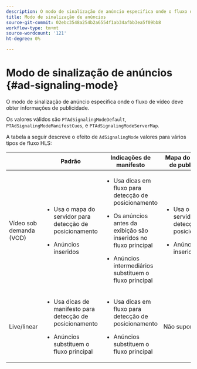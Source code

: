 ```yaml
---
description: O modo de sinalização de anúncio especifica onde o fluxo de vídeo deve obter informações de publicidade.
title: Modo de sinalização de anúncios
source-git-commit: 02ebc3548a254b2a6554f1ab34afbb3ea5f09bb8
workflow-type: tm+mt
source-wordcount: '121'
ht-degree: 0%

---
```


# Modo de sinalização de anúncios {#ad-signaling-mode}

O modo de sinalização de anúncio especifica onde o fluxo de vídeo deve obter informações de publicidade.

Os valores válidos são `PTAdSignalingModeDefault`, `PTAdSignalingModeManifestCues`, e `PTAdSignalingModeServerMap`.

A tabela a seguir descreve o efeito de `AdSignalingMode` valores para vários tipos de fluxo HLS:

<table frame="all" colsep="1" rowsep="1" id="table_AdSignalingMode"> 
 <thead> 
  <tr rowsep="1"> 
   <th colname="1" class="entry"> </th> 
   <th colname="2" class="entry"><b>Padrão</b></th> 
   <th colname="3" class="entry"><b>Indicações de manifesto</b></th> 
   <th colname="4" class="entry"><b>Mapa do servidor de publicidade</b></th> 
  </tr> 
 </thead>
 <tbody> 
  <tr rowsep="1"> 
   <td colname="1"> Vídeo sob demanda (VOD) </td> 
   <td colname="2"> 
    <ul id="ul_E79DA79107364D0D8B46A1859CA75B5C"> 
     <li id="li_B259ED87743F463095071F58DC840E39"> <p>Usa o mapa do servidor para detecção de posicionamento </p> </li> 
     <li id="li_8957E4151466467BA6C954E5010E34EA"> <p>Anúncios inseridos </p> </li> 
    </ul> </td> 
   <td colname="3"> 
    <ul id="ul_D462C76717D94DE09915BDF6E9B3FB68"> 
     <li id="li_FB46108F4AD9457D99D2618ABEF7DBD1"> <p>Usa dicas em fluxo para detecção de posicionamento </p> </li> 
     <li id="li_C3F7FBB98F524CEF97D17318C292E9EA"> <p>Os anúncios antes da exibição são inseridos no fluxo principal </p> </li> 
     <li id="li_A56E1545F84840DFA6D065DA60E98C31"> <p>Anúncios intermediários substituem o fluxo principal </p> </li> 
    </ul> </td> 
   <td colname="4"> 
    <ul id="ul_F10192B1B6F745CBB0D4C1A6D52A57B4"> 
     <li id="li_2ADACF71FA5F4A08A00A3399F5593420"> <p>Usa o mapa do servidor para detecção de posicionamento </p> </li> 
     <li id="li_1201085B9C554A4BBD471E7EB2E363AC"> <p>Anúncios inseridos </p> </li> 
    </ul> </td> 
  </tr> 
  <tr rowsep="0"> 
   <td colname="1"> Live/linear </td> 
   <td colname="2"> 
    <ul id="ul_82AAC9EE056F49E999F809536A96C2F8"> 
     <li id="li_73BAD2BAA95F4592808B77F8DA436237"> <p>Usa dicas de manifesto para detecção de posicionamento </p> </li> 
     <li id="li_A97B6F61078D4149A984B2412021E103"> <p>Anúncios substituem o fluxo principal </p> </li> 
    </ul> </td> 
   <td colname="3"> 
    <ul id="ul_CAED2D4F46334D76AE025482881BF843"> 
     <li id="li_A8023845A037482DBFDEF7EF247FECFD"> <p>Usa dicas em fluxo para detecção de posicionamento </p> </li> 
     <li id="li_62A3CDAD249344EB89043B2AE0F4D7FF"> <p>Anúncios substituem o fluxo principal </p> </li> 
    </ul> </td> 
   <td colname="4"> Não suportado </td> 
  </tr> 
 </tbody> 
</table>
